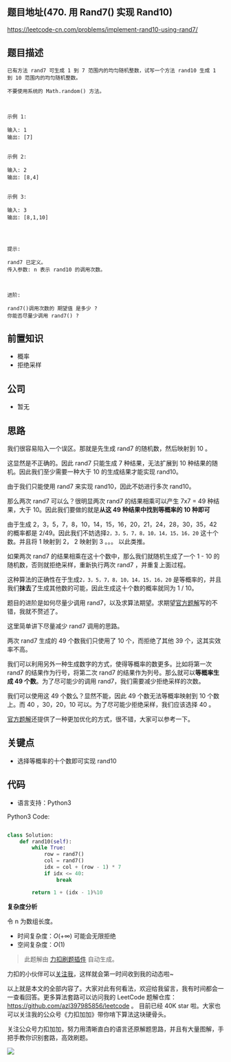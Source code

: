 ## 题目地址(470. 用 Rand7() 实现 Rand10)

https://leetcode-cn.com/problems/implement-rand10-using-rand7/

## 题目描述

```
已有方法 rand7 可生成 1 到 7 范围内的均匀随机整数，试写一个方法 rand10 生成 1 到 10 范围内的均匀随机整数。

不要使用系统的 Math.random() 方法。

 

示例 1:

输入: 1
输出: [7]


示例 2:

输入: 2
输出: [8,4]


示例 3:

输入: 3
输出: [8,1,10]


 

提示:

rand7 已定义。
传入参数: n 表示 rand10 的调用次数。

 

进阶:

rand7()调用次数的 期望值 是多少 ?
你能否尽量少调用 rand7() ?
```

## 前置知识

- 概率
- 拒绝采样

## 公司

- 暂无

## 思路

我们很容易陷入一个误区。那就是先生成 rand7 的随机数，然后映射到 10 。

这显然是不正确的。因此 rand7 只能生成 7 种结果，无法扩展到 10 种结果的随机。因此我们至少需要一种大于 10 的生成结果才能实现 rand10。

由于我们只能使用 rand7 来实现 rand10，因此不妨进行多次 rand10。

那么两次 rand7 可以么？很明显两次 rand7 的结果相乘可以产生 7x7 = 49 种结果，大于 10。因此我们要做的就是**从这 49 种结果中找到等概率的 10 种即可**

由于生成 2，3，5，7，8，10，14，15，16，20，21，24，28，30，35，42 的概率都是 2/49。因此我们不妨选择`2，3，5，7，8，10，14，15，16，20` 这十个数。并且将 1 映射到 2， 2 映射到 3 。。。 以此类推。

如果两次 rand7 的结果相乘在这十个数中，那么我们就随机生成了一个 1 - 10 的随机数，否则就拒绝采样，重新执行两次 rand7 ，并重复上面过程。

这种算法的正确性在于生成`2，3，5，7，8，10，14，15，16，20` 是等概率的，并且我们**抹去**了生成其他数的可能，因此生成这十个数的概率就同为 1 / 10。

题目的进阶是如何尽量少调用 rand7，以及求算法期望。求期望[官方题解](https://leetcode-cn.com/problems/implement-rand10-using-rand7/solution/yong-rand7-shi-xian-rand10-by-leetcode-s-qbmd/)写的不错，我就不赘述了。

这里简单讲下尽量减少 rand7 调用的思路。

两次 rand7 生成的 49 个数我们只使用了 10 个，而拒绝了其他 39 个，这其实效率不高。

我们可以利用另外一种生成数字的方式，使得等概率的数更多。比如将第一次 rand7 的结果作为行号，将第二次 rand7 的结果作为列号。那么就可以**等概率生成 49 个数**。为了尽可能少的调用 rand7，我们需要减少拒绝采样的次数。

我们可以使用这 49 个数么？显然不能，因此 49 个数无法等概率映射到 10 个数上。而 40 ，30，20，10 可以。为了尽可能少拒绝采样，我们应该选择 40 。

[官方题解](https://leetcode-cn.com/problems/implement-rand10-using-rand7/solution/yong-rand7-shi-xian-rand10-by-leetcode-s-qbmd/)还提供了一种更加优化的方式，很不错，大家可以参考一下。

## 关键点

- 选择等概率的十个数即可实现 rand10

## 代码

- 语言支持：Python3

Python3 Code:

```python

class Solution:
    def rand10(self):
        while True:
            row = rand7()
            col = rand7()
            idx = col + (row - 1) * 7
            if idx <= 40:
                break

        return 1 + (idx - 1)%10

```

**复杂度分析**

令 n 为数组长度。

- 时间复杂度：$O(+\infty)$ 可能会无限拒绝
- 空间复杂度：$O(1)$

> 此题解由 [力扣刷题插件](https://leetcode-pp.github.io/leetcode-cheat/?tab=solution-template) 自动生成。

力扣的小伙伴可以[关注我](https://leetcode-cn.com/u/fe-lucifer/)，这样就会第一时间收到我的动态啦~

以上就是本文的全部内容了。大家对此有何看法，欢迎给我留言，我有时间都会一一查看回答。更多算法套路可以访问我的 LeetCode 题解仓库：https://github.com/azl397985856/leetcode 。 目前已经 40K star 啦。大家也可以关注我的公众号《力扣加加》带你啃下算法这块硬骨头。

关注公众号力扣加加，努力用清晰直白的语言还原解题思路，并且有大量图解，手把手教你识别套路，高效刷题。

![](https://p.ipic.vip/rw499k.jpg)
